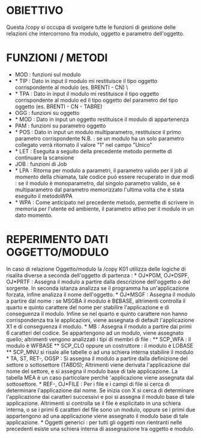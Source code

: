 # OBIETTIVO

Questa /copy si occupa di svolgere tutte le funzioni di gestione delle relazioni che intercorrono fra modulo, oggetto e parametro dell'oggetto.

# FUNZIONI / METODI

-  MOD :  funzioni sul modulo
- \* TIP :  Dato in input il modulo mi restituisce il tipo oggetto corrispondente al modulo (es. BRENTI - CN)                                                          \
- \* TPA :  Dato in input il modulo mi restituisce il tipo oggetto corrispondente al modulo ed il tipo oggetto del parametro del tipo oggetto (es. BRENTI - CN - TABRE)
-  OGG :  funzioni su oggetto
- \* MOD :  Dato in input un oggetto restituisce il modulo di appartenenza
-  PAM :  funzioni su parametro oggetto
- \* POS :  Dato in input un modulo multiparametro, restituisce il primo parametro corrispondente N.B. :  se un modulo ha un solo parametro collegato verrà ritornato il valore "1" nel campo "Unico"
- \* LET :  Eseguita a seguito della precedente metodo permette di continuare la scansione
-  JOB :  funzioni di Job
- \* LPA :  Ritorna per modulo a parametri, il parametro valido per il job al momento della chiamata,
tale codice può essere recuperato in due modi :  se il modulo è monoparametro, dal singolo parametro valido, se è multiparametro dal parametro memorizzato l'ultima volta che è stata eseguito il metodoWPA
- \* WPA :  Come anticipato nel precedente metodo, permette di scrivere in memoria per l'utente ed ambiente, il parametro attivo per il modulo in un dato momento.

# REPERIMENTO DATI OGGETTO/MODULO

In caso di relazione Oggetto/modulo la /copy K01 utilizza delle logiche di risalita diverse a seconda dell'oggetto di partenza : 
 \* OJ\*PGM, OJ\*DSPF, OJ\*PRTF :  Assegna il modulo a partire dalla descrizione dell'oggetto                              o del sorgente. In seconda istanza analizza se il programma ha
                             un'applicazione forzata, infine analizza il nome dell'oggetto.
 \* OJ\*MSGF :  Assegna il modulo a partire dal nome :  se MSGBA il modulo è B£BASE, altrimenti             controlla il quarto e quinto carattere del nome per stabilire l'applicazione e di             conseguenza il modulo. Infine se nel quarto e quinto carattere non hanno             corrispondenza tra le applicazioni, viene assegnata di default l'applicazione X1 e             di conseguenza il modulo.
 \* MB :  Assegna il modulo a partire dai primi 6 caratteri del codice. Se appartengono ad un        modulo, viene assegnato quello; altrimenti vengono analizzati i tipi di membri di file : 
       \*\* SCP_WFA :  il modulo è WFBASE
       \*\* SCP_CLO oppure un costruttore :  il modulo è LOBASE
       \*\* SCP_MNU si risale alle tabelle o ad una schiera interna stabilire il modulo
 \* TA, ST, RET-, OGSP :  Si assegna il modulo a partire dalla definizione del settore o                        sottosettore (TABDS); Altrimenti viene derivata l'applicazione dal nome                        del settore, e si assegna il modulo base di tale applicazione. La tabella                        MEA è un caso particolare perchè 'applicazione viene assegnata dal                        sottosettore.
 \* REF-, OJ\*FILE :  Per i file e i campi di file si cerca di determinare l'applicazione                   dal nome. Se inizia con X si cerca di determinare l'applicazione dai caratteri                   successivi e poi si assegna il modulo base di tale applicazione. Altrimenti                   si controlla se il file è esplicitato in una schiera interna, o se i primi 6                   caratteri del file sono un modulo, oppure se i primi due appartengono ad una                   applicazione viene assegnato il modulo base di tale applicazione.
 \* Oggetti generici :  per tutti gli oggetti non rientranti nelle precedenti esiste una schiera                      interna di assegnazione tra oggetto e modulo.
